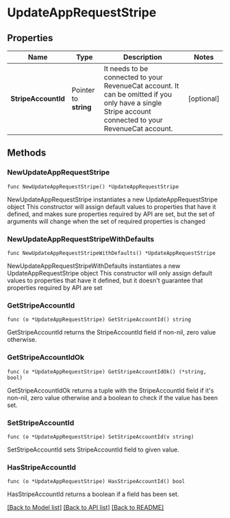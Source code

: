 # UpdateAppRequestStripe

## Properties

Name | Type | Description | Notes
------------ | ------------- | ------------- | -------------
**StripeAccountId** | Pointer to **string** | It needs to be connected to your RevenueCat account. It can be omitted if you only have a single Stripe account connected to your RevenueCat account. | [optional] 

## Methods

### NewUpdateAppRequestStripe

`func NewUpdateAppRequestStripe() *UpdateAppRequestStripe`

NewUpdateAppRequestStripe instantiates a new UpdateAppRequestStripe object
This constructor will assign default values to properties that have it defined,
and makes sure properties required by API are set, but the set of arguments
will change when the set of required properties is changed

### NewUpdateAppRequestStripeWithDefaults

`func NewUpdateAppRequestStripeWithDefaults() *UpdateAppRequestStripe`

NewUpdateAppRequestStripeWithDefaults instantiates a new UpdateAppRequestStripe object
This constructor will only assign default values to properties that have it defined,
but it doesn't guarantee that properties required by API are set

### GetStripeAccountId

`func (o *UpdateAppRequestStripe) GetStripeAccountId() string`

GetStripeAccountId returns the StripeAccountId field if non-nil, zero value otherwise.

### GetStripeAccountIdOk

`func (o *UpdateAppRequestStripe) GetStripeAccountIdOk() (*string, bool)`

GetStripeAccountIdOk returns a tuple with the StripeAccountId field if it's non-nil, zero value otherwise
and a boolean to check if the value has been set.

### SetStripeAccountId

`func (o *UpdateAppRequestStripe) SetStripeAccountId(v string)`

SetStripeAccountId sets StripeAccountId field to given value.

### HasStripeAccountId

`func (o *UpdateAppRequestStripe) HasStripeAccountId() bool`

HasStripeAccountId returns a boolean if a field has been set.


[[Back to Model list]](../README.md#documentation-for-models) [[Back to API list]](../README.md#documentation-for-api-endpoints) [[Back to README]](../README.md)


